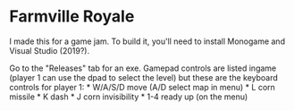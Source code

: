 # Farmville Royale
I made this for a game jam. To build it, you'll need to install Monogame and Visual Studio (2019?). 

Go to the "Releases" tab for an exe.
Gamepad controls are listed ingame (player 1 can use the dpad to select the level) but these are the keyboard controls for player 1:
	*  W/A/S/D move (A/D select map in menu)
	*  L corn missile
	*  K dash
	*  J corn invisibility
	*  1-4 ready up (on the menu)
